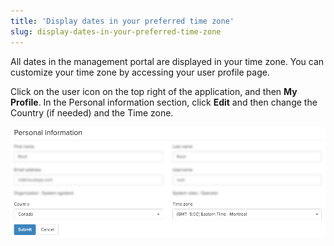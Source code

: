```yaml
---
title: 'Display dates in your preferred time zone'
slug: display-dates-in-your-preferred-time-zone
---
```



All dates in the management portal are displayed in your time zone. You can customize your time zone by accessing your user profile page.

Click on the user icon on the top right of the application, and then **My Profile**. In the Personal information section, click **Edit** and then change the Country (if needed) and the Time zone.

![Time zone](/assets/time-zone-en-1.png)
